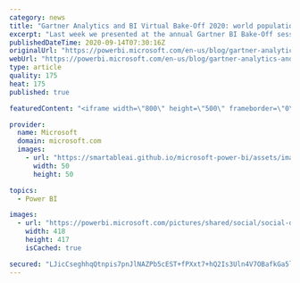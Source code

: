 ```yaml
---
category: news
title: "Gartner Analytics and BI Virtual Bake-Off 2020: world population health analysis with Power BI"
excerpt: "Last week we presented at the annual Gartner BI Bake-Off session which was moved to a virtual setting this year. We are very excited to share our bake-off demos and key findings with everyone."
publishedDateTime: 2020-09-14T07:30:16Z
originalUrl: "https://powerbi.microsoft.com/en-us/blog/gartner-analytics-and-bi-virtual-bake-off-2020-world-population-health-analysis-with-power-bi/"
webUrl: "https://powerbi.microsoft.com/en-us/blog/gartner-analytics-and-bi-virtual-bake-off-2020-world-population-health-analysis-with-power-bi/"
type: article
quality: 175
heat: 175
published: true

featuredContent: "<iframe width=\"800\" height=\"500\" frameborder=\"0\" src=\"https://www.youtube.com/embed/SjqKdzeWXkk\" allow=\"accelerometer; autoplay; encrypted-media; gyroscope; picture-in-picture\" allowfullscreen></iframe>"

provider:
  name: Microsoft
  domain: microsoft.com
  images:
    - url: "https://smartableai.github.io/microsoft-power-bi/assets/images/organizations/microsoft.com-50x50.jpg"
      width: 50
      height: 50

topics:
  - Power BI

images:
  - url: "https://powerbi.microsoft.com/pictures/shared/social/social-default-image.png"
    width: 418
    height: 417
    isCached: true

secured: "LJicCseghhqQtnpis7pnJlNAZPb5cEST+fPXxt7+hQ2Is3Uln4V7OBafkGa5ln2oDLQyEMQbqCi/EvcAQQEDnOrhpef8oeP36cqTmK2ZQ4xemT4UDkn5wZlnaB3eY+dIuvgDdmLmLm7Gb3XLoV4SEAlCn4MCL4ST1AgSP7YRJR00h+KjJbYYXiLlfgeZXSeqVLfXKNABrp51JEv2crooylEfVGrOgmNF03UnMuk0o1sOYMtP5cyDMf5cmeGSHSTP5dV9rQgxQDNDq5B7P+bal/IYihBgUoNV27iRvhRqALUZmNG5RTCD5zD+3RIXmIhOSRVek1PM8g7B9GUrjYhsTCCcOKAkQhBGlumB92jmC1w637LA+TM7NzUreivhXSQAHEgcLqM7R/Q21lP8Ontcpmw8RGgMI1OtBP5akdLCNTyo31i/vPzHj8j26ugvQsz4;PlMh/x+STQKJgPCZnQxHOQ=="
---
```


